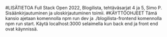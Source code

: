 #LISÄTIETOA
Full Stack Open 2022, Blogilista, tehtäväsarjat 4 ja 5, Simo P.
Sisäänkirjautuminen ja uloskirjautuminen toimii.
#KÄYTTÖOHJEET
Tämä kansio ajetaan komennolla npm run dev ja ./blogilista-frontend komennolla npm run start. Käytä localhost:3000 
selaimella kun back end ja front end ovat käynnissä.